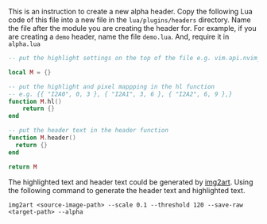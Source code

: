 
This is an instruction to create a new alpha header. Copy the following Lua code of this file into a new file in the 
`lua/plugins/headers` directory. Name the file after the module you are creating the header for. For example, 
if you are creating a `demo` header, name the file `demo.lua`. And, require it in `alpha.lua`

```lua
-- put the highlight settings on the top of the file e.g. vim.api.nvim_set_hl(0, "I2A0", { fg = "#a096aa" })

local M = {}

-- put the highlight and pixel mappping in the hl function
-- e.g. {{ "I2A0", 0, 3 }, { "I2A1", 3, 6 }, { "I2A2", 6, 9 },}
function M.hl()
    return {}
end

-- put the header text in the header function
function M.header()
  return {}
end

return M
```

The highlighted text and header text could be generated by [img2art](https://github.com/Asthestarsfalll/img2art). 
Using the following command to generate the header text and highlighted text. 

```shell
img2art <source-image-path> --scale 0.1 --threshold 120 --save-raw <target-path> --alpha
```
